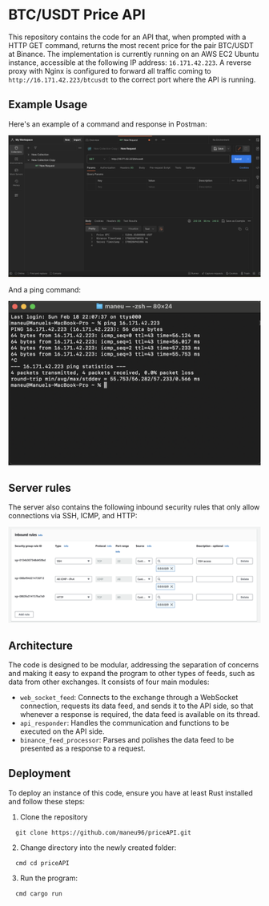 # BTC/USDT Price API

This repository contains the code for an API that, when prompted with a HTTP GET command, returns the most recent price for the pair BTC/USDT at Binance. The implementation is currently running on an AWS EC2 Ubuntu instance, accessible at the following IP address: `16.171.42.223`. A reverse proxy with Nginx is configured to forward all traffic coming to `http://16.171.42.223/btcusdt` to the correct port where the API is running.

## Example Usage

Here's an example of a command and response in Postman:

![Example Command and Response in Postman](images/Example_GET_HTTP.png)

And a ping command:

![Ping Command Example](images/pingServerIP.png)

## Server rules
The server also contains the following inbound security rules that only allow connections via SSH, ICMP, and HTTP:

![Inbound Security Rules](/images/Security_rules_Aws.png)

## Architecture

The code is designed to be modular, addressing the separation of concerns and making it easy to expand the program to other types of feeds, such as data from other exchanges. It consists of four main modules:

- `web_socket_feed`: Connects to the exchange through a WebSocket connection, requests its data feed, and sends it to the API side, so that whenever a response is required, the data feed is available on its thread.
- `api_responder`: Handles the communication and functions to be executed on the API side.
- `binance_feed_processor`: Parses and polishes the data feed to be presented as a response to a request.

## Deployment

To deploy an instance of this code, ensure you have at least Rust installed and follow these steps:

1. Clone the repository
```
  git clone https://github.com/maneu96/priceAPI.git
```
2. Change directory into the newly created folder:
```
  cmd cd priceAPI
```
3. Run the program:
```
  cmd cargo run
```
